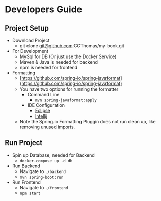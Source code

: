 # Developers Guide

## Project Setup
- Download Project
  - git clone git@github.com:CCThomas/my-book.git
- For Development
  - MySql for DB (Or just use the Docker Service)
  - Maven & Java is needed for backend
  - npm is needed for frontend
- Formatting
  - [https://github.com/spring-io/spring-javaformat](https://github.com/spring-io/spring-javaformat)
  - You have two options for running the formatter
    - Command Line
      - `mvn spring-javaformat:apply`
    - IDE Configuration
      - [Eclipse](https://github.com/spring-io/spring-javaformat#eclipse)
      - [Intellij](https://github.com/spring-io/spring-javaformat#intellij-idea)
  - Note the Spring.io Formatting Pluggin does not run clean up, like removing unused imports.

## Run Project
- Spin up Database, needed for Backend
  - `docker-compose up -d db`
- Run Backend
  - Navigate to `./backend`
  - `mvn spring-boot:run`
- Run Frontend
  - Navigate to `./frontend`
  - `npm start`